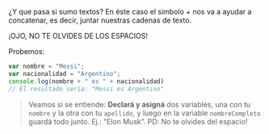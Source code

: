 ¿Y que pasa si sumo textos?
En éste caso el simbolo + nos va a ayudar a concatenar, es decir, juntar nuestras cadenas de texto.

¡OJO, NO TE OLVIDES DE LOS ESPACIOS!    

Probemos:

```javascript
var nombre = "Messi";
var nacionalidad = "Argentino";
console.log(nombre + " es " + nacionalidad) 
// El resultado sería: "Messi es Argentino"
```
> Veamos si se entiende: **Declará y asigná** dos variables, una con tu `nombre` y la otra con tu `apellido`, y luego en la variable `nombreCompleto` guardá todo junto. Ej.: “Elon Musk”. PD: No te olvides del espacio!